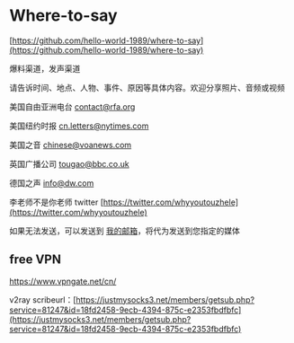 # Where-to-say

[https://github.com/hello-world-1989/where-to-say](https://github.com/hello-world-1989/where-to-say)

爆料渠道，发声渠道

请告诉时间、地点、人物、事件、原因等具体内容。欢迎分享照片、音频或视频

美国自由亚洲电台 [contact@rfa.org](mailto:contact@rfa.org)

美国纽约时报 [cn.letters@nytimes.com](mailto:cn.letters@nytimes.com)

美国之音 [chinese@voanews.com](mailto:chinese@voanews.com)

英国广播公司 [tougao@bbc.co.uk](mailto:tougao@bbc.co.uk)

德国之声 [info@dw.com](mailto:info@dw.com)

李老师不是你老师 twitter [https://twitter.com/whyyoutouzhele](https://twitter.com/whyyoutouzhele)

如果无法发送，可以发送到 [我的邮箱](mailto:free.vpn.list@hotmail.com)，将代为发送到您指定的媒体

## free VPN 
<https://www.vpngate.net/cn/>

v2ray scribeurl：[https://justmysocks3.net/members/getsub.php?service=81247&id=18fd2458-9ecb-4394-875c-e2353fbdfbfc](https://justmysocks3.net/members/getsub.php?service=81247&id=18fd2458-9ecb-4394-875c-e2353fbdfbfc)

‍

